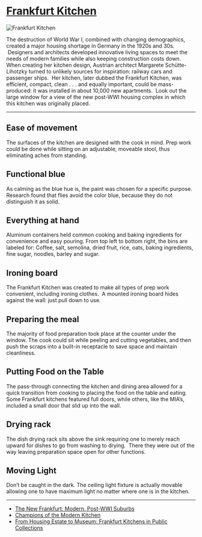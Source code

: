 # [Frankfurt Kitchen](http://artstories.artsmia.org/#/o/95937)
![Frankfurt Kitchen](http://api.artsmia.org/images/95937/large.jpg)

The destruction of World War I, combined with changing demographics, created a major housing shortage in Germany in the 1920s and 30s.  Designers and architects developed innovative living spaces to meet the needs of modern families while also keeping construction costs down. When creating her kitchen design, Austrian architect Margarete Schütte-Lihotzky turned to unlikely sources for inspiration: railway cars and passenger ships.  Her kitchen, later dubbed the Frankfurt Kitchen, was efficient, compact, clean . . . and equally important, could be mass-produced: it was installed in about 10,000 new apartments.  Look out the large window for a view of the new post-WWI housing complex in which this kitchen was originally placed. 

---

## Ease of movement

The surfaces of the kitchen are designed with the cook in mind. Prep work could be done while sitting on an adjustable, moveable stool, thus eliminating aches from standing.

## Functional blue

As calming as the blue hue is, the paint was chosen for a specific purpose. Research found that flies avoid the color blue, because they do not distinguish it as solid.

## Everything at hand

Aluminum containers held common cooking and baking ingredients for convenience and easy pouring. From top left to bottom right, the bins are labeled for: Coffee, salt, semolina, dried fruit, rice, oats, baking ingredients, fine sugar, noodles, barley and sugar.

## Ironing board

The Frankfurt Kitchen was created to make all types of prep work convenient, including ironing clothes.  A mounted ironing board hides against the wall: just pull down to use.

## Preparing the meal

The majority of food preparation took place at the counter under the window. The cook could sit while peeling and cutting vegetables, and then push the scraps into a built-in receptacle to save space and maintain cleanliness.

## Putting Food on the Table

The pass-through connecting the kitchen and dining area allowed for a quick transition from cooking to placing the food on the table and eating. Some Frankfurt kitchens featured full doors, while others, like the MIA’s, included a small door that slid up into the wall.

## Drying rack

The dish drying rack sits above the sink requiring one to merely reach upward for dishes to go from washing to drying.  There they were out of the way leaving preparation space open for other functions.

## Moving Light

Don’t be caught in the dark. The ceiling light fixture is actually movable allowing one to have maximum light no matter where one is in the kitchen.

---

* [The New Frankfurt: Modern, Post-WWI Suburbs](../stories/the-new-frankfurt-modern-post-wwi-suburbs.md)
* [Champions of the Modern Kitchen](../stories/champions-of-the-modern-kitchen.md)
* [From Housing Estate to Museum: Frankfurt Kitchens in Public Collections](../stories/from-housing-estate-to-museum-frankfurt-kitchens-in-public-collections.md)
